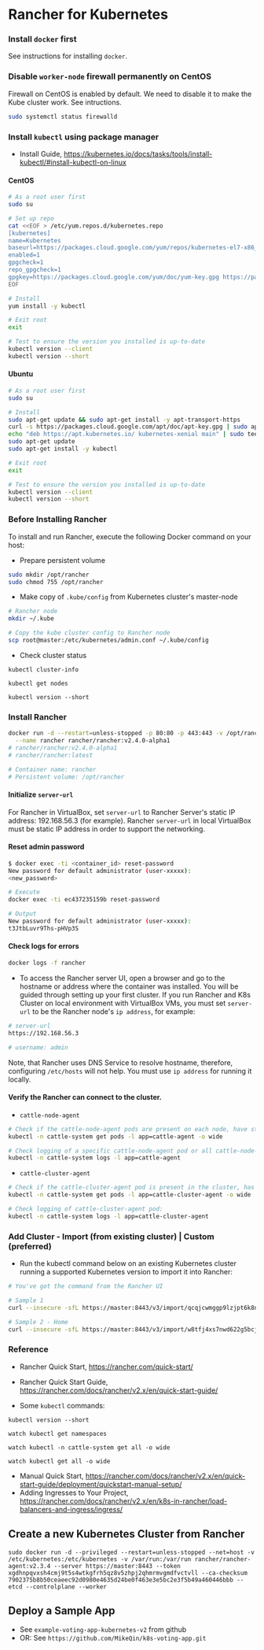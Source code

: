 # Rancher for Kubernetes

### Install `docker` first

See instructions for installing `docker`.

### Disable `worker-node` firewall permanently on CentOS

Firewall on CentOS is enabled by default. We need to disable it to make the Kube cluster work. See intructions.

```bash
sudo systemctl status firewalld
```

### Install `kubectl` using package manager

- Install Guide, https://kubernetes.io/docs/tasks/tools/install-kubectl/#install-kubectl-on-linux

#### CentOS

```bash
# As a root user first
sudo su

# Set up repo
cat <<EOF > /etc/yum.repos.d/kubernetes.repo
[kubernetes]
name=Kubernetes
baseurl=https://packages.cloud.google.com/yum/repos/kubernetes-el7-x86_64
enabled=1
gpgcheck=1
repo_gpgcheck=1
gpgkey=https://packages.cloud.google.com/yum/doc/yum-key.gpg https://packages.cloud.google.com/yum/doc/rpm-package-key.gpg
EOF

# Install
yum install -y kubectl

# Exit root
exit

# Test to ensure the version you installed is up-to-date
kubectl version --client
kubectl version --short
```

#### Ubuntu

```bash
# As a root user first
sudo su

# Install
sudo apt-get update && sudo apt-get install -y apt-transport-https
curl -s https://packages.cloud.google.com/apt/doc/apt-key.gpg | sudo apt-key add -
echo "deb https://apt.kubernetes.io/ kubernetes-xenial main" | sudo tee -a /etc/apt/sources.list.d/kubernetes.list
sudo apt-get update
sudo apt-get install -y kubectl

# Exit root
exit

# Test to ensure the version you installed is up-to-date
kubectl version --client
kubectl version --short
```

### Before Installing Rancher

To install and run Rancher, execute the following Docker command on your host:

- Prepare persistent volume

```bash
sudo mkdir /opt/rancher
sudo chmod 755 /opt/rancher
```

- Make copy of `.kube/config` from Kubernetes cluster's master-node

```bash
# Rancher node
mkdir ~/.kube

# Copy the kube cluster config to Rancher node
scp root@master:/etc/kubernetes/admin.conf ~/.kube/config
```

- Check cluster status

```
kubectl cluster-info

kubectl get nodes

kubectl version --short
```

### Install Rancher

```bash
docker run -d --restart=unless-stopped -p 80:80 -p 443:443 -v /opt/rancher:/var/lib/rancher \
  --name rancher rancher/rancher:v2.4.0-alpha1
# rancher/rancher:v2.4.0-alpha1
# rancher/rancher:latest

# Container name: rancher
# Persistent volume: /opt/rancher
```

#### Initialize `server-url`

For Rancher in VirtualBox, set `server-url` to Rancher Server's static IP address: 192.168.56.3 (for example). Rancher `server-url` in local VirtualBox must be static IP address in order to support the networking.

#### Reset admin password

```bash
$ docker exec -ti <container_id> reset-password
New password for default administrator (user-xxxxx):
<new_password>

# Execute
docker exec -ti ec437235159b reset-password

# Output
New password for default administrator (user-xxxxx):
t3JtbLuvr9Ths-pHVp3S
```

#### Check logs for errors

```bash
docker logs -f rancher
```

- To access the Rancher server UI, open a browser and go to the hostname or address where the container was installed. You will be guided through setting up your first cluster.
  If you run Rancher and K8s Cluster on local environment with VirtualBox VMs, you must set `server-url` to be the Rancher node's `ip address`, for example:

```bash
# server-url
https://192.168.56.3

# username: admin
```

Note, that Rancher uses DNS Service to resolve hostname, therefore, configuring `/etc/hosts` will not help. You must use `ip address` for running it locally.

#### Verify the Rancher can connect to the cluster.

- `cattle-node-agent`

```bash
# Check if the cattle-node-agent pods are present on each node, have status Running and don’t have a high count of Restarts:
kubectl -n cattle-system get pods -l app=cattle-agent -o wide

# Check logging of a specific cattle-node-agent pod or all cattle-node-agent pods:
kubectl -n cattle-system logs -l app=cattle-agent
```

- `cattle-cluster-agent`

```bash
# Check if the cattle-cluster-agent pod is present in the cluster, has status Running and doesn’t have a high count of Restarts:
kubectl -n cattle-system get pods -l app=cattle-cluster-agent -o wide

# Check logging of cattle-cluster-agent pod:
kubectl -n cattle-system logs -l app=cattle-cluster-agent
```

### Add Cluster - Import (from existing cluster) | Custom (preferred)

- Run the kubectl command below on an existing Kubernetes cluster running a supported Kubernetes version to import it into Rancher:

```bash
# You've got the command from the Rancher UI

# Sample 1
curl --insecure -sfL https://master:8443/v3/import/qcqjcwmggp9lzjpt6k8nw788gmhr9zqwhj2vcwqpdfz4gxq6t4p9fv.yaml | kubectl apply -f -

# Sample 2 - Home
curl --insecure -sfL https://master:8443/v3/import/w8tfj4xs7nwd622g5bcjvbtmhvc985q8c7glgkz6c69h9626t5bb64.yaml | kubectl apply -f -
```

### Reference

- Rancher Quick Start, https://rancher.com/quick-start/
- Rancher Quick Start Guide, https://rancher.com/docs/rancher/v2.x/en/quick-start-guide/

- Some `kubectl` commands:

```
kubectl version --short

watch kubectl get namespaces

watch kubectl -n cattle-system get all -o wide

watch kubectl get all -o wide
```

- Manual Quick Start, https://rancher.com/docs/rancher/v2.x/en/quick-start-guide/deployment/quickstart-manual-setup/
- Adding Ingresses to Your Project, https://rancher.com/docs/rancher/v2.x/en/k8s-in-rancher/load-balancers-and-ingress/ingress/

## Create a new Kubernetes Cluster from Rancher

```
sudo docker run -d --privileged --restart=unless-stopped --net=host -v /etc/kubernetes:/etc/kubernetes -v /var/run:/var/run rancher/rancher-agent:v2.3.4 --server https://master:8443 --token xgdhnpqvxsh4cmj9t5s4wtkgfrh5qz8v5zhpj2qhmrmvgmdfvctvll --ca-checksum 7902375b8b50ceaeec92d0980e4635d24be0f463e3e5bc2e3f5b49a460446bbb --etcd --controlplane --worker
```

## Deploy a Sample App

- See `example-voting-app-kubernetes-v2` from github
- OR: See `https://github.com/MikeQin/k8s-voting-app.git`
